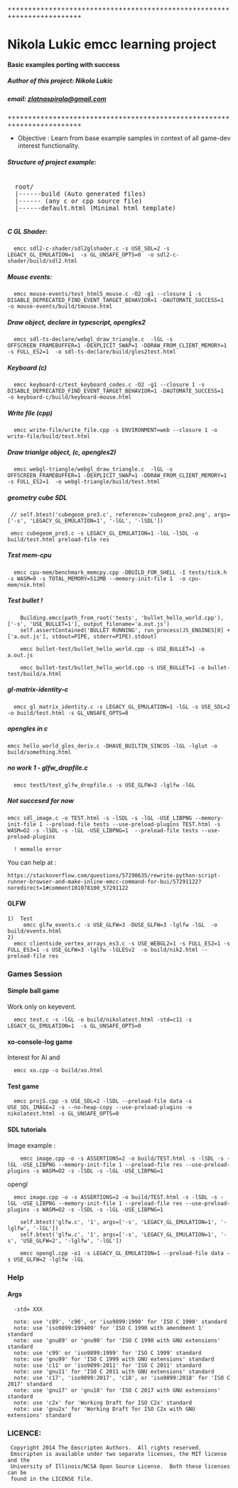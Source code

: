 
++++++++++++++++++++++++++++++++++++++++++++++++++++++++++++++++++++++++
 #    Nikola Lukic emcc learning project     #
 ####   Basic examples porting with success   ####
 #####  Author of this project: Nikola Lukic #####
 #####  email: zlatnaspirala@gmail.com       #####
++++++++++++++++++++++++++++++++++++++++++++++++++++++++++++++++++++++++


 - Objective : Learn from base example samples in context of all game-dev interest functionality.

##### Structure of project example: #####

<pre>

  root/
  |------build (Auto generated files)
  |------<example_name> (any c or cpp source file)
  |------default.html (Minimal html template)

</pre>

##### C GL Shader: #####

```
  emcc sdl2-c-shader/sdl2glshader.c -s USE_SDL=2 -s LEGACY_GL_EMULATION=1  -s GL_UNSAFE_OPTS=0  -o sdl2-c-shader/build/sdl2.html
```

##### Mouse events: #####
```
  emcc mouse-events/test_html5_mouse.c -O2 -g1 --closure 1 -s DISABLE_DEPRECATED_FIND_EVENT_TARGET_BEHAVIOR=1 -DAUTOMATE_SUCCESS=1  -o mouse-events/build/tmouse.html
```

##### Draw object, declare in typescript, opengles2 #####
```
  emcc sdl-ts-declare/webgl_draw_triangle.c  -lGL -s OFFSCREEN_FRAMEBUFFER=1 -DEXPLICIT_SWAP=1 -DDRAW_FROM_CLIENT_MEMORY=1 -s FULL_ES2=1  -o sdl-ts-declare/build/gles2test.html
```

##### Keyboard (c) #####
```
  emcc keyboard-c/test_keyboard_codes.c -O2 -g1 --closure 1 -s DISABLE_DEPRECATED_FIND_EVENT_TARGET_BEHAVIOR=1 -DAUTOMATE_SUCCESS=1  -o keyboard-c/build/keyboard-mouse.html
```

##### Write file (cpp) #####
```
  emcc write-file/write_file.cpp -s ENVIRONMENT=web --closure 1 -o write-file/build/test.html
```

##### Draw trianlge object, (c, opengles2) #####
```
  emcc webgl-triangle/webgl_draw_triangle.c  -lGL -s OFFSCREEN_FRAMEBUFFER=1 -DEXPLICIT_SWAP=1 -DDRAW_FROM_CLIENT_MEMORY=1 -s FULL_ES2=1  -o webgl-triangle/build/test.html
```


##### geometry cube SDL #####

```
 // self.btest('cubegeom_pre3.c', reference='cubegeom_pre2.png', args=['-s', 'LEGACY_GL_EMULATION=1', '-lGL', '-lSDL'])

 emcc cubegeom_pre3.c -s LEGACY_GL_EMULATION=1 -lGL -lSDL -o build/test.html preload-file res

```

##### Test mem-cpu #####
```
  emcc cpu-mem/benchmark_memcpy.cpp -DBUILD_FOR_SHELL -I tests/tick.h -s WASM=0 -s TOTAL_MEMORY=512MB --memory-init-file 1  -o cpu-mem/nik.html
```

##### Test bullet ! #####
```
    Building.emcc(path_from_root('tests', 'bullet_hello_world.cpp'), ['-s', 'USE_BULLET=1'], output_filename='a.out.js')
    self.assertContained('BULLET RUNNING', run_process(JS_ENGINES[0] + ['a.out.js'], stdout=PIPE, stderr=PIPE).stdout)

    emcc bullet-test/bullet_hello_world.cpp -s USE_BULLET=1 -o a.out.js

    emcc bullet-test/bullet_hello_world.cpp -s USE_BULLET=1 -o bullet-test/build/a.html
```

##### gl-matrix-identity-c #####

```
  emcc gl_matrix_identity.c -s LEGACY_GL_EMULATION=1 -lGL -s USE_SDL=2 -o build/test.html -s GL_UNSAFE_OPTS=0
```

##### opengles in c #####
```
emcc hello_world_gles_deriv.c -DHAVE_BUILTIN_SINCOS -lGL -lglut -o build/something.html
```

##### no work 1 - glfw_dropfile.c #####
```
  emcc test5/test_glfw_dropfile.c -s USE_GLFW=3 -lglfw -lGL
```

##### Not succesed for now #####

```
emcc sdl_image.c -o TEST.html -s -lSDL -s -lGL -USE_LIBPNG --memory-init-file 1 --preload-file tests --use-preload-plugins TEST.html -s WASM=O2 -s -lSDL -s -lGL -USE_LIBPNG=1  --preload-file tests --use-preload-plugins

  ! memallo error

```

   You can help at :

    https://stackoverflow.com/questions/57290635/rewrite-python-script-runner-browser-and-make-inline-emcc-command-for-bui/57291122?noredirect=1#comment101078100_57291122


#### GLFW ####

```
1)  Test
     emcc glfw_events.c -s USE_GLFW=3 -DUSE_GLFW=3 -lglfw -lGL  -o build/events.html
2)
  emcc clientside_vertex_arrays_es3.c -s USE_WEBGL2=1 -s FULL_ES2=1 -s FULL_ES3=1 -s USE_GLFW=3 -lglfw -lGLESv2  -o build/nik2.html --preload-file res

```

### Games Session ###

#### Simple ball game ####
 
 Work only on keyevent.
 
 ```
   emcc test.c -s -lGL -o build/nikolatest.html -std=c11 -s LEGACY_GL_EMULATION=1  -s GL_UNSAFE_OPTS=0
 ```

#### xo-console-log game ####

 Interest for AI and 
```
  emcc xo.cpp -o build/xo.html
```

#### Test game ####

```
  emcc projS.cpp -s USE_SDL=2 -lSDL --preload-file data -s USE_SDL_IMAGE=2 -s --no-heap-copy --use-preload-plugins -o nikolatest.html -s GL_UNSAFE_OPTS=0
```

#### SDL tutorials ####

 Image example :
```
    emcc image.cpp -o -s ASSERTIONS=2 -o build/TEST.html -s -lSDL -s -lGL -USE_LIBPNG --memory-init-file 1 --preload-file res --use-preload-plugins -s WASM=O2 -s -lSDL -s -lGL -USE_LIBPNG=1
```

opengl
```
  emcc image.cpp -o -s ASSERTIONS=2 -o build/TEST.html -s -lSDL -s -lGL -USE_LIBPNG --memory-init-file 1 --preload-file res --use-preload-plugins -s WASM=O2 -s -lSDL -s -lGL -USE_LIBPNG=1

    self.btest('glfw.c', '1', args=['-s', 'LEGACY_GL_EMULATION=1', '-lglfw', '-lGL'])
    self.btest('glfw.c', '1', args=['-s', 'LEGACY_GL_EMULATION=1', '-s', 'USE_GLFW=2', '-lglfw', '-lGL'])

    emcc opengl.cpp -o1 -s LEGACY_GL_EMULATION=1 --preload-file data -s USE_GLFW=2 -lglfw -lGL
```

### Help ###

#### Args ####

```
  -std= XXX

  note: use 'c89', 'c90', or 'iso9899:1990' for 'ISO C 1990' standard
  note: use 'iso9899:199409' for 'ISO C 1990 with amendment 1' standard
  note: use 'gnu89' or 'gnu90' for 'ISO C 1990 with GNU extensions' standard
  note: use 'c99' or 'iso9899:1999' for 'ISO C 1999' standard
  note: use 'gnu99' for 'ISO C 1999 with GNU extensions' standard
  note: use 'c11' or 'iso9899:2011' for 'ISO C 2011' standard
  note: use 'gnu11' for 'ISO C 2011 with GNU extensions' standard
  note: use 'c17', 'iso9899:2017', 'c18', or 'iso9899:2018' for 'ISO C 2017' standard
  note: use 'gnu17' or 'gnu18' for 'ISO C 2017 with GNU extensions' standard
  note: use 'c2x' for 'Working Draft for ISO C2x' standard
  note: use 'gnu2x' for 'Working Draft for ISO C2x with GNU extensions' standard

```

### LICENCE: ###

```
 Copyright 2014 The Emscripten Authors.  All rights reserved.
 Emscripten is available under two separate licenses, the MIT license and the
 University of Illinois/NCSA Open Source License.  Both these licenses can be
 found in the LICENSE file.
```
